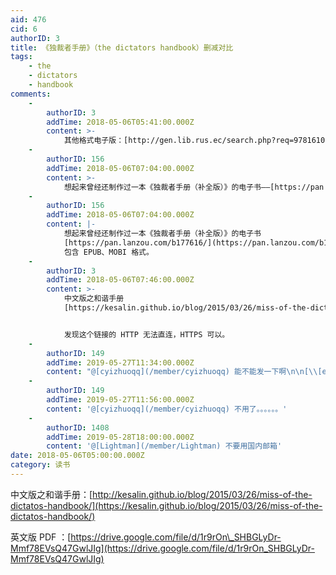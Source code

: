 ```yaml
---
aid: 476
cid: 6
authorID: 3
title: 《独裁者手册》（the dictators handbook）删减对比
tags:
    - the
    - dictators
    - handbook
comments:
    -
        authorID: 3
        addTime: 2018-05-06T05:41:00.000Z
        content: >-
            其他格式电子版：[http://gen.lib.rus.ec/search.php?req=9781610390453&open=0&res=25&view=detailed&phrase=0&column=identifier](http://gen.lib.rus.ec/search.php?req=9781610390453&open=0&res=25&view=detailed&phrase=0&column=identifier)
    -
        authorID: 156
        addTime: 2018-05-06T07:04:00.000Z
        content: >-
            想起来曾经还制作过一本《独裁者手册（补全版）》的电子书——[https://pan.lanzou.com/b177616/——包含EPUB、MOBI格式。](https://pan.lanzou.com/b177616/——包含EPUB、MOBI格式。)
    -
        authorID: 156
        addTime: 2018-05-06T07:04:00.000Z
        content: |-
            想起来曾经还制作过一本《独裁者手册（补全版）》的电子书  
            [https://pan.lanzou.com/b177616/](https://pan.lanzou.com/b177616/)  
            包含 EPUB、MOBI 格式。
    -
        authorID: 3
        addTime: 2018-05-06T07:46:00.000Z
        content: >-
            中文版之和谐手册
            [https://kesalin.github.io/blog/2015/03/26/miss-of-the-dictatos-handbook/](https://kesalin.github.io/blog/2015/03/26/miss-of-the-dictatos-handbook/)


            发现这个链接的 HTTP 无法直连，HTTPS 可以。
    -
        authorID: 149
        addTime: 2019-05-27T11:34:00.000Z
        content: "@[cyizhuoqq](/member/cyizhuoqq) 能不能发一下啊\n\n[\\[email\_protected\\]](/cdn-cgi/l/email-protection)\n\n谢谢"
    -
        authorID: 149
        addTime: 2019-05-27T11:56:00.000Z
        content: '@[cyizhuoqq](/member/cyizhuoqq) 不用了。。。。。。'
    -
        authorID: 1408
        addTime: 2019-05-28T18:00:00.000Z
        content: '@[Lightman](/member/Lightman) 不要用国内邮箱'
date: 2018-05-06T05:00:00.000Z
category: 读书
---
```


中文版之和谐手册：[http://kesalin.github.io/blog/2015/03/26/miss-of-the-dictatos-handbook/](https://kesalin.github.io/blog/2015/03/26/miss-of-the-dictatos-handbook/)

英文版 PDF ：[https://drive.google.com/file/d/1r9rOn\_SHBGLyDr-Mmf78EVsQ47GwlJIg](https://drive.google.com/file/d/1r9rOn_SHBGLyDr-Mmf78EVsQ47GwlJIg)
